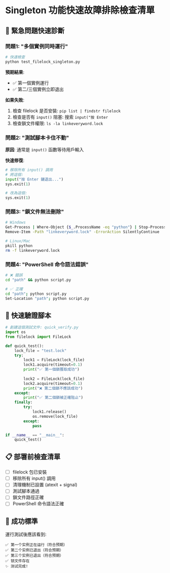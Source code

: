# Singleton 功能快速故障排除檢查清單

## 🚨 緊急問題快速診斷

### 問題1: "多個實例同時運行" 
```bash
# 快速檢查
python test_filelock_singleton.py
```
**預期結果**: 
- ✅ 第一個實例運行
- ✅ 第二/三個實例立即退出

**如果失敗**:
1. 檢查 filelock 是否安裝: `pip list | findstr filelock`
2. 檢查是否有 `input()` 阻塞: 搜索 `input("按 Enter` 
3. 檢查鎖文件權限: `ls -la linkeveryword.lock`

### 問題2: "測試腳本卡住不動"
**原因**: 通常是 `input()` 函數等待用戶輸入

**快速修復**:
```python
# 移除所有 input() 調用
# 將這個:
input("按 Enter 鍵退出...")
sys.exit(1)

# 改為這個:
sys.exit(1)
```

### 問題3: "鎖文件無法刪除"
```bash
# Windows
Get-Process | Where-Object {$_.ProcessName -eq "python"} | Stop-Process -Force
Remove-Item -Path "linkeveryword.lock" -ErrorAction SilentlyContinue

# Linux/Mac
pkill python
rm -f linkeveryword.lock
```

### 問題4: "PowerShell 命令語法錯誤"
```bash
# ❌ 錯誤
cd "path" && python script.py

# ✅ 正確
cd "path"; python script.py
Set-Location "path"; python script.py
```

## 🔧 快速驗證腳本

```python
# 創建這個測試文件: quick_verify.py
import os
from filelock import FileLock

def quick_test():
    lock_file = "test.lock"
    try:
        lock1 = FileLock(lock_file)
        lock1.acquire(timeout=0.1)
        print("✅ 第一個鎖獲取成功")
        
        lock2 = FileLock(lock_file)
        lock2.acquire(timeout=0.1)
        print("❌ 第二個鎖不應該成功")
    except:
        print("✅ 第二個鎖被正確阻止")
    finally:
        try:
            lock1.release()
            os.remove(lock_file)
        except:
            pass

if __name__ == "__main__":
    quick_test()
```

## 📋 部署前檢查清單

- [ ] filelock 包已安裝
- [ ] 移除所有 input() 調用  
- [ ] 清理機制已設置 (atexit + signal)
- [ ] 測試腳本通過
- [ ] 鎖文件路徑正確
- [ ] PowerShell 命令語法正確

## 🎯 成功標準

運行測試後應該看到:
```
✅ 第一个实例正在运行（符合预期）
✅ 第二个实例已退出（符合预期）
✅ 第三个实例已退出（符合预期）
✅ 锁文件存在
✨ 测试完成!
```
